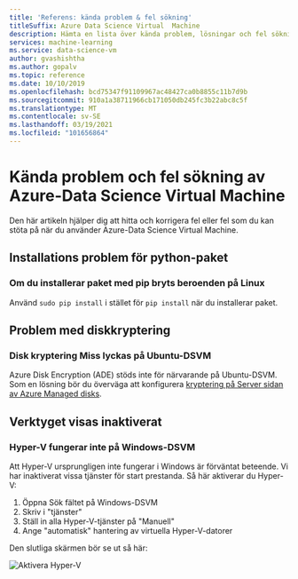 ```yaml
---
title: 'Referens: kända problem & fel sökning'
titleSuffix: Azure Data Science Virtual  Machine
description: Hämta en lista över kända problem, lösningar och fel sökning för Azure Data Science Virtual Machine
services: machine-learning
ms.service: data-science-vm
author: gvashishtha
ms.author: gopalv
ms.topic: reference
ms.date: 10/10/2019
ms.openlocfilehash: bcd75347f91109967ac48427ca0b8855c11b7d9b
ms.sourcegitcommit: 910a1a38711966cb171050db245fc3b22abc8c5f
ms.translationtype: MT
ms.contentlocale: sv-SE
ms.lasthandoff: 03/19/2021
ms.locfileid: "101656864"
---
```

# <a name="known-issues-and-troubleshooting-the-azure-data-science-virtual-machine"></a>Kända problem och fel sökning av Azure-Data Science Virtual Machine

Den här artikeln hjälper dig att hitta och korrigera fel eller fel som du kan stöta på när du använder Azure-Data Science Virtual Machine.

## <a name="python-package-installation-issues"></a>Installations problem för python-paket

### <a name="installing-packages-with-pip-breaks-dependencies-on-linux"></a>Om du installerar paket med pip bryts beroenden på Linux

Använd `sudo pip install` i stället för `pip install` när du installerar paket.

## <a name="disk-encryption-issues"></a>Problem med diskkryptering

### <a name="disk-encryption-fails-on-the-ubuntu-dsvm"></a>Disk kryptering Miss lyckas på Ubuntu-DSVM

Azure Disk Encryption (ADE) stöds inte för närvarande på Ubuntu-DSVM. Som en lösning bör du överväga att konfigurera [kryptering på Server sidan av Azure Managed disks](../../virtual-machines/disk-encryption.md).

## <a name="tool-appears-disabled"></a>Verktyget visas inaktiverat

### <a name="hyper-v-does-not-work-on-the-windows-dsvm"></a>Hyper-V fungerar inte på Windows-DSVM

Att Hyper-V ursprungligen inte fungerar i Windows är förväntat beteende. Vi har inaktiverat vissa tjänster för start prestanda. Så här aktiverar du Hyper-V:

1. Öppna Sök fältet på Windows-DSVM
1. Skriv i "tjänster"
1. Ställ in alla Hyper-V-tjänster på "Manuell"
1. Ange "automatisk" hantering av virtuella Hyper-V-datorer

Den slutliga skärmen bör se ut så här:

   ![Aktivera Hyper-V](./media/workaround/hyperv-enable-dsvm.png)